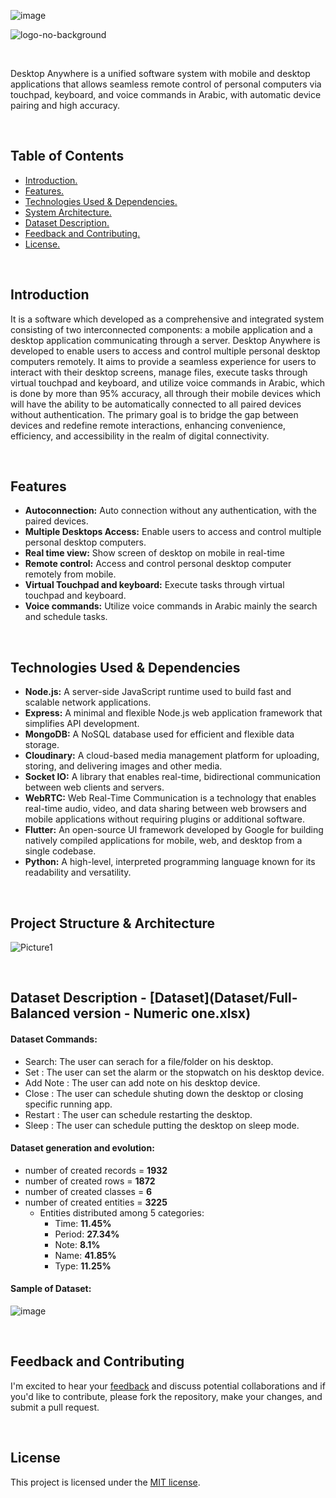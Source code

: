 ![image](https://github.com/user-attachments/assets/1ade4cae-1529-4a05-9436-09344faecc12)<!-- # Desktop AnyWhere -->


![logo-no-background](https://github.com/user-attachments/assets/94c56387-f57c-4b1d-bc19-f1f098b61207)

<br>

Desktop Anywhere is a unified software system with mobile and desktop applications that allows seamless remote control of personal computers via touchpad, keyboard, and voice commands in Arabic, with automatic device pairing and high accuracy.


<br>



## Table of Contents

- [ Introduction. ](#Introduction)
- [ Features. ](#Features)
- [ Technologies Used & Dependencies. ](#Technologies_Used)
- [ System Architecture. ](#Project_Structure)
- [ Dataset Description. ](#Dataset_Description)
- [ Feedback and Contributing. ](#Feedback_Contributing)
- [ License. ](#License)




<a id="Introduction"></a>

<br>

## Introduction
It is a software which developed as a comprehensive and integrated system consisting of two interconnected components: a mobile application and a desktop application communicating through a server. Desktop Anywhere is developed to enable users to access and control multiple personal desktop computers remotely. It aims to provide a seamless experience for users to interact with their desktop screens, manage files, execute tasks through virtual touchpad and keyboard, and utilize voice commands in Arabic, which is done by more than 95% accuracy, all through their mobile devices which will have the ability to be automatically connected to all paired devices without authentication. The primary goal is to bridge the gap between devices and redefine remote interactions, enhancing convenience, efficiency, and accessibility in the realm of digital connectivity.




<a id="Features"></a>

<br>

## Features
- **Autoconnection:** Auto connection without any authentication, with the paired devices.
- **Multiple Desktops Access:** Enable users to access and control multiple personal desktop computers.
- **Real time view:** Show screen of desktop on mobile in real-time
- **Remote control:** Access and control personal desktop computer remotely from mobile.
- **Virtual Touchpad and keyboard:** Execute tasks through virtual touchpad and keyboard.
- **Voice commands:** Utilize voice commands in Arabic mainly the search and schedule tasks.









<a id="Technologies_Used"></a>

<br>


## Technologies Used & Dependencies
- **Node.js:** A server-side JavaScript runtime used to build fast and scalable network applications.
- **Express:** A minimal and flexible Node.js web application framework that simplifies API development.
- **MongoDB:** A NoSQL database used for efficient and flexible data storage.
- **Cloudinary:** A cloud-based media management platform for uploading, storing, and delivering images and other media.
- **Socket IO:** A library that enables real-time, bidirectional communication between web clients and servers.
- **WebRTC:** Web Real-Time Communication is a technology that enables real-time audio, video, and data sharing between web browsers and mobile applications without requiring plugins or additional software.
- **Flutter:** An open-source UI framework developed by Google for building natively compiled applications for mobile, web, and desktop from a single codebase.
- **Python:** A high-level, interpreted programming language known for its readability and versatility.




<a id="Project_Structure"></a>

<br>

## Project Structure & Architecture


![Picture1](https://github.com/user-attachments/assets/07441087-3af1-4efe-8385-83d09a936634)



<!-- ![image](https://github.com/user-attachments/assets/2d330b79-cdb2-4424-9730-15c9400ec3d8) -->

<!-- ![image](https://github.com/user-attachments/assets/3d881d91-2f43-45ba-8a81-32c4189a2e6c) -->

<!-- ![image](https://github.com/user-attachments/assets/c90f1982-b299-4ab0-97aa-ce3a0f095c2c) -->





<br>

<a id="Dataset_Description"></a>

## Dataset Description  - [Dataset](Dataset/Full-Balanced version - Numeric one.xlsx)
#### Dataset Commands:
- Search: The user can serach for a file/folder on his desktop.
- Set : The user can set the alarm or the stopwatch on his desktop device.
- Add Note : The user can add note on his desktop device.
- Close : The user can schedule shuting down the desktop or closing specific running app.
- Restart : The user can schedule restarting the desktop.
- Sleep : The user can schedule putting the desktop on sleep mode.

#### Dataset generation and evolution:
- number of created records = **1932**
- number of created rows = **1872**
- number of created classes = **6**
- number of created entities = **3225**
    - Entities distributed among 5 categories:
        - Time: **11.45%**
        - Period: **27.34%**
        - Note: **8.1%**
        - Name: **41.85%**
        - Type: **11.25%**


#### Sample of Dataset:
![image](https://github.com/user-attachments/assets/84f878b8-0dda-4210-8629-142dd8a5a9ba)






<a id="Feedback_Contributing"></a>

<br>

## Feedback and Contributing
I'm excited to hear your <u><a href="https://forms.gle/mUQJdnGPey1atnzp9" target="_blank">feedback</a></u> and discuss potential collaborations and if you'd like to contribute, please fork the repository, make your changes, and submit a pull request.







<a id="License"></a>

<br>

## License
This project is licensed under the [MIT license](LICENSE).


<br>






